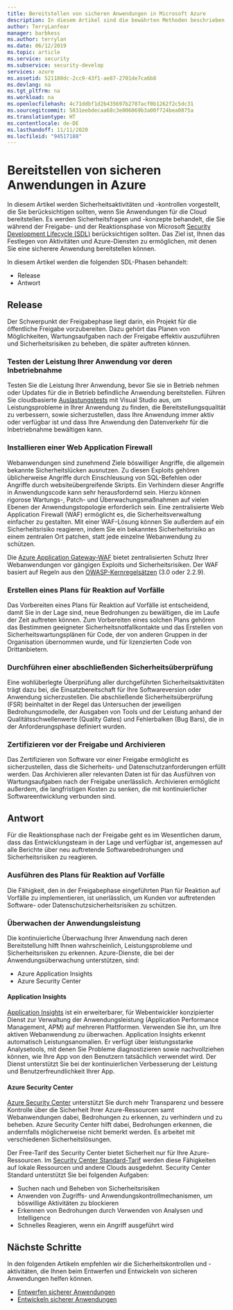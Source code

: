 ```yaml
---
title: Bereitstellen von sicheren Anwendungen in Microsoft Azure
description: In diesem Artikel sind die bewährten Methoden beschrieben, die in der Freigabe- und in der Reaktionsphase eines Webanwendungsprojekts beachtet werden sollten.
author: TerryLanfear
manager: barbkess
ms.author: terrylan
ms.date: 06/12/2019
ms.topic: article
ms.service: security
ms.subservice: security-develop
services: azure
ms.assetid: 521180dc-2cc9-43f1-ae87-2701de7ca6b8
ms.devlang: na
ms.tgt_pltfrm: na
ms.workload: na
ms.openlocfilehash: 4c71ddbf1d2b435697b2707acf0b1262f2c5dc31
ms.sourcegitcommit: 5831eebdecaa68c3e006069b3a00f724bea0875a
ms.translationtype: HT
ms.contentlocale: de-DE
ms.lasthandoff: 11/11/2020
ms.locfileid: "94517188"
---
```

# <a name="deploy-secure-applications-on-azure"></a>Bereitstellen von sicheren Anwendungen in Azure
In diesem Artikel werden Sicherheitsaktivitäten und -kontrollen vorgestellt, die Sie berücksichtigen sollten, wenn Sie Anwendungen für die Cloud bereitstellen. Es werden Sicherheitsfragen und -konzepte behandelt, die Sie während der Freigabe- und der Reaktionsphase von Microsoft [Security Development Lifecycle (SDL)](/previous-versions/windows/desktop/cc307891(v=msdn.10)) berücksichtigen sollten. Das Ziel ist, Ihnen das Festlegen von Aktivitäten und Azure-Diensten zu ermöglichen, mit denen Sie eine sicherere Anwendung bereitstellen können.

In diesem Artikel werden die folgenden SDL-Phasen behandelt:

- Release
- Antwort

## <a name="release"></a>Release
Der Schwerpunkt der Freigabephase liegt darin, ein Projekt für die öffentliche Freigabe vorzubereiten.
Dazu gehört das Planen von Möglichkeiten, Wartungsaufgaben nach der Freigabe effektiv auszuführen und Sicherheitsrisiken zu beheben, die später auftreten können.

### <a name="check-your-applications-performance-before-you-launch"></a>Testen der Leistung Ihrer Anwendung vor deren Inbetriebnahme

Testen Sie die Leistung Ihrer Anwendung, bevor Sie sie in Betrieb nehmen oder Updates für die in Betrieb befindliche Anwendung bereitstellen. Führen Sie cloudbasierte [Auslastungstests](https://www.visualstudio.com/docs/test/performance-testing/getting-started/getting-started-with-performance-testing) mit Visual Studio aus, um Leistungsprobleme in Ihrer Anwendung zu finden, die Bereitstellungsqualität zu verbessern, sowie sicherzustellen, dass Ihre Anwendung immer aktiv oder verfügbar ist und dass Ihre Anwendung den Datenverkehr für die Inbetriebnahme bewältigen kann.

### <a name="install-a-web-application-firewall"></a>Installieren einer Web Application Firewall

Webanwendungen sind zunehmend Ziele böswilliger Angriffe, die allgemein bekannte Sicherheitslücken ausnutzen. Zu diesen Exploits gehören üblicherweise Angriffe durch Einschleusung von SQL-Befehlen oder Angriffe durch websiteübergreifende Skripts. Ein Verhindern dieser Angriffe in Anwendungscode kann sehr herausfordernd sein. Hierzu können rigorose Wartungs-, Patch- und Überwachungsmaßnahmen auf vielen Ebenen der Anwendungstopologie erforderlich sein. Eine zentralisierte Web Application Firewall (WAF) ermöglicht es, die Sicherheitsverwaltung einfacher zu gestalten. Mit einer WAF-Lösung können Sie außerdem auf ein Sicherheitsrisiko reagieren, indem Sie ein bekanntes Sicherheitsrisiko an einem zentralen Ort patchen, statt jede einzelne Webanwendung zu schützen.

Die [Azure Application Gateway-WAF](../../web-application-firewall/ag/ag-overview.md) bietet zentralisierten Schutz Ihrer Webanwendungen vor gängigen Exploits und Sicherheitsrisiken. Der WAF basiert auf Regeln aus den [OWASP-Kernregelsätzen](https://www.owasp.org/index.php/Category:OWASP_ModSecurity_Core_Rule_Set_Project) (3.0 oder 2.2.9).

### <a name="create-an-incident-response-plan"></a>Erstellen eines Plans für Reaktion auf Vorfälle

Das Vorbereiten eines Plans für Reaktion auf Vorfälle ist entscheidend, damit Sie in der Lage sind, neue Bedrohungen zu bewältigen, die im Laufe der Zeit auftreten können. Zum Vorbereiten eines solchen Plans gehören das Bestimmen geeigneter Sicherheitsnotfallkontakte und das Erstellen von Sicherheitswartungsplänen für Code, der von anderen Gruppen in der Organisation übernommen wurde, und für lizenzierten Code von Drittanbietern.

### <a name="conduct-a-final-security-review"></a>Durchführen einer abschließenden Sicherheitsüberprüfung

Eine wohlüberlegte Überprüfung aller durchgeführten Sicherheitsaktivitäten trägt dazu bei, die Einsatzbereitschaft für Ihre Softwareversion oder Anwendung sicherzustellen. Die abschließende Sicherheitsüberprüfung (FSR) beinhaltet in der Regel das Untersuchen der jeweiligen Bedrohungsmodelle, der Ausgaben von Tools und der Leistung anhand der Qualitätsschwellenwerte (Quality Gates) und Fehlerbalken (Bug Bars), die in der Anforderungsphase definiert wurden.

### <a name="certify-release-and-archive"></a>Zertifizieren vor der Freigabe und Archivieren

Das Zertifizieren von Software vor einer Freigabe ermöglicht es sicherzustellen, dass die Sicherheits- und Datenschutzanforderungen erfüllt werden. Das Archivieren aller relevanten Daten ist für das Ausführen von Wartungsaufgaben nach der Freigabe unerlässlich. Archivieren ermöglicht außerdem, die langfristigen Kosten zu senken, die mit kontinuierlicher Softwareentwicklung verbunden sind.

## <a name="response"></a>Antwort
Für die Reaktionsphase nach der Freigabe geht es im Wesentlichen darum, dass das Entwicklungsteam in der Lage und verfügbar ist, angemessen auf alle Berichte über neu auftretende Softwarebedrohungen und Sicherheitsrisiken zu reagieren.

### <a name="execute-the-incident-response-plan"></a>Ausführen des Plans für Reaktion auf Vorfälle

Die Fähigkeit, den in der Freigabephase eingeführten Plan für Reaktion auf Vorfälle zu implementieren, ist unerlässlich, um Kunden vor auftretenden Software- oder Datenschutzsicherheitsrisiken zu schützen.

### <a name="monitor-application-performance"></a>Überwachen der Anwendungsleistung

Die kontinuierliche Überwachung Ihrer Anwendung nach deren Bereitstellung hilft Ihnen wahrscheinlich, Leistungsprobleme und Sicherheitsrisiken zu erkennen.
Azure-Dienste, die bei der Anwendungsüberwachung unterstützen, sind:

  - Azure Application Insights
  - Azure Security Center

#### <a name="application-insights"></a>Application Insights

[Application Insights](../../azure-monitor/app/app-insights-overview.md) ist ein erweiterbarer, für Webentwickler konzipierter Dienst zur Verwaltung der Anwendungsleistung (Application Performance Management, APM) auf mehreren Plattformen. Verwenden Sie ihn, um Ihre aktiven Webanwendung zu überwachen. Application Insights erkennt automatisch Leistungsanomalien. Er verfügt über leistungsstarke Analysetools, mit denen Sie Probleme diagnostizieren sowie nachvollziehen können, wie Ihre App von den Benutzern tatsächlich verwendet wird. Der Dienst unterstützt Sie bei der kontinuierlichen Verbesserung der Leistung und Benutzerfreundlichkeit Ihrer App.

#### <a name="azure-security-center"></a>Azure Security Center

[Azure Security Center](../../security-center/security-center-introduction.md) unterstützt Sie durch mehr Transparenz und bessere Kontrolle über die Sicherheit Ihrer Azure-Ressourcen samt Webanwendungen dabei, Bedrohungen zu erkennen, zu verhindern und zu beheben. Azure Security Center hilft dabei, Bedrohungen erkennen, die andernfalls möglicherweise nicht bemerkt werden. Es arbeitet mit verschiedenen Sicherheitslösungen.

Der Free-Tarif des Security Center bietet Sicherheit nur für Ihre Azure-Ressourcen. Im [Security Center Standard-Tarif](../../security-center/security-center-get-started.md) werden diese Fähigkeiten auf lokale Ressourcen und andere Clouds ausgedehnt.
Security Center Standard unterstützt Sie bei folgenden Aufgaben:

  - Suchen nach und Beheben von Sicherheitsrisiken
  - Anwenden von Zugriffs- und Anwendungskontrollmechanismen, um böswillige Aktivitäten zu blockieren
  - Erkennen von Bedrohungen durch Verwenden von Analysen und Intelligence
  - Schnelles Reagieren, wenn ein Angriff ausgeführt wird

## <a name="next-steps"></a>Nächste Schritte
In den folgenden Artikeln empfehlen wir die Sicherheitskontrollen und -aktivitäten, die Ihnen beim Entwerfen und Entwickeln von sicheren Anwendungen helfen können.

- [Entwerfen sicherer Anwendungen](secure-design.md)
- [Entwickeln sicherer Anwendungen](secure-develop.md)